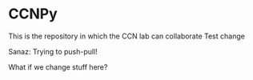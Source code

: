 # CCNPy
This is the repository in which the CCN lab can collaborate
Test change

Sanaz: Trying to push-pull!

What if we change stuff here?
